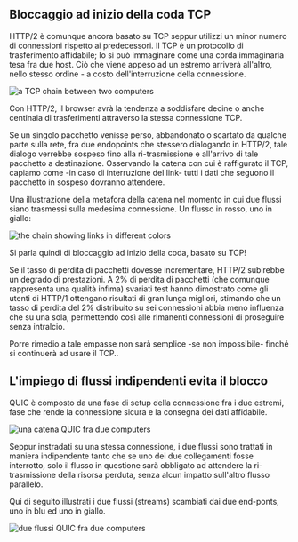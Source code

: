 ## Bloccaggio ad inizio della coda TCP

HTTP/2 è comunque ancora basato su TCP seppur utilizzi un minor numero di
connessioni rispetto ai predecessori. Il TCP è un protocollo di trasferimento
affidabile; lo si può immaginare come una corda immaginaria tesa fra due host.
Ciò che viene appeso ad un estremo arriverà all'altro, nello stesso ordine -
a costo dell'interruzione della connessione.

![a TCP chain between two computers](../images/tcp-chain.png)

Con HTTP/2, il browser avrà la tendenza a soddisfare decine o anche centinaia
di trasferimenti attraverso la stessa connessione TCP.

Se un singolo pacchetto venisse perso, abbandonato o scartato da qualche
parte sulla rete, fra due endopoints che stessero dialogando in HTTP/2, tale
dialogo verrebbe sospeso fino alla ri-trasmissione e all'arrivo di tale
pacchetto a destinazione. Osservando la catena con cui è raffigurato il TCP,
capiamo come -in caso di interruzione del link- tutti i dati che seguono il
pacchetto in sospeso dovranno attendere.

Una illustrazione della metafora della catena nel momento in cui due flussi
siano trasmessi sulla medesima connessione. Un flusso in rosso, uno in giallo:

![the chain showing links in different colors](../images/tcp-chain-streams.png)

Si parla quindi di bloccaggio ad inizio della coda, basato su TCP!

Se il tasso di perdita di pacchetti dovesse incrementare, HTTP/2 subirebbe un
degrado di prestazioni. A 2% di perdita di pacchetti (che comunque rappresenta
una qualità infima) svariati test hanno dimostrato come gli utenti di HTTP/1
ottengano risultati di gran lunga migliori, stimando che un tasso di perdita
del 2% distribuito su sei connessioni abbia meno influenza che su una sola,
permettendo così alle rimanenti connessioni di proseguire senza intralcio.

Porre rimedio a tale empasse non sarà semplice -se non impossibile- finché si
continuerà ad usare il TCP..

## L'impiego di flussi indipendenti evita il blocco

QUIC è composto da una fase di setup della connessione fra i due estremi, fase
che rende la connessione sicura e la consegna dei dati affidabile.

![una catena QUIC fra due computers](../images/tcp-chain.png)

Seppur instradati su una stessa connessione, i due flussi sono trattati in
maniera indipendente tanto che se uno dei due collegamenti fosse interrotto,
solo il flusso in questione sarà obbligato ad attendere la ri-trasmissione
della risorsa perduta, senza alcun impatto sull'altro flusso parallelo.

Qui di seguito illustrati i due flussi (streams) scambiati dai due end-ponts,
uno in blu ed uno in giallo.

![due flussi QUIC fra due computers](../images/quic-chain-streams.png)
